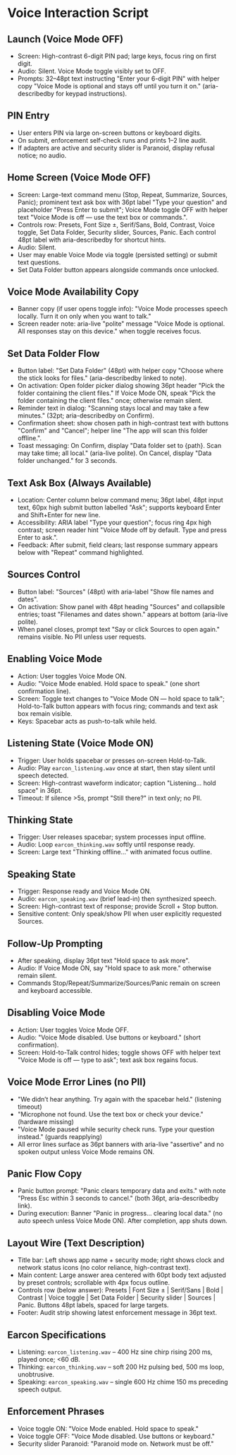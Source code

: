 # Voice Interaction Script

## Launch (Voice Mode OFF)
- Screen: High-contrast 6-digit PIN pad; large keys, focus ring on first digit.
- Audio: Silent. Voice Mode toggle visibly set to OFF.
- Prompts: 32–48pt text instructing "Enter your 6-digit PIN" with helper copy "Voice Mode is optional and stays off until you turn it on." (aria-describedby for keypad instructions).

## PIN Entry
- User enters PIN via large on-screen buttons or keyboard digits.
- On submit, enforcement self-check runs and prints 1–2 line audit.
- If adapters are active and security slider is Paranoid, display refusal notice; no audio.

## Home Screen (Voice Mode OFF)
- Screen: Large-text command menu (Stop, Repeat, Summarize, Sources, Panic); prominent text ask box with 36pt label "Type your question" and placeholder "Press Enter to submit"; Voice Mode toggle OFF with helper text "Voice Mode is off — use the text box or commands.".
- Controls row: Presets, Font Size ±, Serif/Sans, Bold, Contrast, Voice toggle, Set Data Folder, Security slider, Sources, Panic. Each control 48pt label with aria-describedby for shortcut hints.
- Audio: Silent.
- User may enable Voice Mode via toggle (persisted setting) or submit text questions.
- Set Data Folder button appears alongside commands once unlocked.

## Voice Mode Availability Copy
- Banner copy (if user opens toggle info): "Voice Mode processes speech locally. Turn it on only when you want to talk."
- Screen reader note: aria-live "polite" message "Voice Mode is optional. All responses stay on this device." when toggle receives focus.

## Set Data Folder Flow
- Button label: "Set Data Folder" (48pt) with helper copy "Choose where the stick looks for files." (aria-describedby linked to note).
- On activation: Open folder picker dialog showing 36pt header "Pick the folder containing the client files." If Voice Mode ON, speak "Pick the folder containing the client files." once; otherwise remain silent.
- Reminder text in dialog: "Scanning stays local and may take a few minutes." (32pt; aria-describedby on Confirm).
- Confirmation sheet: show chosen path in high-contrast text with buttons "Confirm" and "Cancel"; helper line "The app will scan this folder offline.".
- Toast messaging: On Confirm, display "Data folder set to {path}. Scan may take time; all local." (aria-live polite). On Cancel, display "Data folder unchanged." for 3 seconds.

## Text Ask Box (Always Available)
- Location: Center column below command menu; 36pt label, 48pt input text, 60px high submit button labelled "Ask"; supports keyboard Enter and Shift+Enter for new line.
- Accessibility: ARIA label "Type your question"; focus ring 4px high contrast; screen reader hint "Voice Mode off by default. Type and press Enter to ask.".
- Feedback: After submit, field clears; last response summary appears below with "Repeat" command highlighted.

## Sources Control
- Button label: "Sources" (48pt) with aria-label "Show file names and dates".
- On activation: Show panel with 48pt heading "Sources" and collapsible entries; toast "Filenames and dates shown." appears at bottom (aria-live polite).
- When panel closes, prompt text "Say or click Sources to open again." remains visible. No PII unless user requests.

## Enabling Voice Mode
- Action: User toggles Voice Mode ON.
- Audio: "Voice Mode enabled. Hold space to speak." (one short confirmation line).
- Screen: Toggle text changes to "Voice Mode ON — hold space to talk"; Hold-to-Talk button appears with focus ring; commands and text ask box remain visible.
- Keys: Spacebar acts as push-to-talk while held.

## Listening State (Voice Mode ON)
- Trigger: User holds spacebar or presses on-screen Hold-to-Talk.
- Audio: Play `earcon_listening.wav` once at start, then stay silent until speech detected.
- Screen: High-contrast waveform indicator; caption "Listening… hold space" in 36pt.
- Timeout: If silence >5s, prompt "Still there?" in text only; no PII.

## Thinking State
- Trigger: User releases spacebar; system processes input offline.
- Audio: Loop `earcon_thinking.wav` softly until response ready.
- Screen: Large text "Thinking offline…" with animated focus outline.

## Speaking State
- Trigger: Response ready and Voice Mode ON.
- Audio: `earcon_speaking.wav` (brief lead-in) then synthesized speech.
- Screen: High-contrast text of response; provide Scroll + Stop button.
- Sensitive content: Only speak/show PII when user explicitly requested Sources.

## Follow-Up Prompting
- After speaking, display 36pt text "Hold space to ask more".
- Audio: If Voice Mode ON, say "Hold space to ask more." otherwise remain silent.
- Commands Stop/Repeat/Summarize/Sources/Panic remain on screen and keyboard accessible.

## Disabling Voice Mode
- Action: User toggles Voice Mode OFF.
- Audio: "Voice Mode disabled. Use buttons or keyboard." (short confirmation).
- Screen: Hold-to-Talk control hides; toggle shows OFF with helper text "Voice Mode is off — type to ask"; text ask box regains focus.

## Voice Mode Error Lines (no PII)
- "We didn’t hear anything. Try again with the spacebar held." (listening timeout)
- "Microphone not found. Use the text box or check your device." (hardware missing)
- "Voice Mode paused while security check runs. Type your question instead." (guards reapplying)
- All error lines surface as 36pt banners with aria-live "assertive" and no spoken output unless Voice Mode remains ON.

## Panic Flow Copy
- Panic button prompt: "Panic clears temporary data and exits." with note "Press Esc within 3 seconds to cancel." (both 36pt, aria-describedby link).
- During execution: Banner "Panic in progress… clearing local data." (no auto speech unless Voice Mode ON). After completion, app shuts down.

## Layout Wire (Text Description)
- Title bar: Left shows app name + security mode; right shows clock and network status icons (no color reliance, high-contrast text).
- Main content: Large answer area centered with 60pt body text adjusted by preset controls; scrollable with 4px focus outline.
- Controls row (below answer): Presets | Font Size ± | Serif/Sans | Bold | Contrast | Voice toggle | Set Data Folder | Security slider | Sources | Panic. Buttons 48pt labels, spaced for large targets.
- Footer: Audit strip showing latest enforcement message in 36pt text.

## Earcon Specifications
- Listening: `earcon_listening.wav` – 400 Hz sine chirp rising 200 ms, played once; <60 dB.
- Thinking: `earcon_thinking.wav` – soft 200 Hz pulsing bed, 500 ms loop, unobtrusive.
- Speaking: `earcon_speaking.wav` – single 600 Hz chime 150 ms preceding speech output.

## Enforcement Phrases
- Voice toggle ON: "Voice Mode enabled. Hold space to speak."
- Voice toggle OFF: "Voice Mode disabled. Use buttons or keyboard."
- Security slider Paranoid: "Paranoid mode on. Network must be off."
